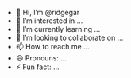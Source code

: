 - 👋 Hi, I’m @ridgegar
- 👀 I’m interested in ...
- 🌱 I’m currently learning ...
- 💞️ I’m looking to collaborate on ...
- 📫 How to reach me ...
- 😄 Pronouns: ...
- ⚡ Fun fact: ...

<!---
ridgegar/ridgegar is a ✨ special ✨ repository because its `README.md` (this file) appears on your GitHub profile.
You can click the Preview link to take a look at your changes.
--->
